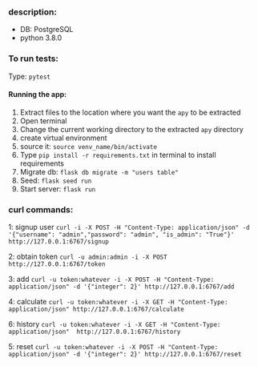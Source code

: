 ### description:
- DB: PostgreSQL
- python 3.8.0

### To run tests:
Type: `pytest`

#### Running the app:
1. Extract files to the location where you want the `apy` to be extracted
2. Open terminal
3. Change the current working directory to the extracted `apy` directory
4. create virtual environment
5. source it: `source venv_name/bin/activate`
6. Type `pip install -r requirements.txt` in terminal to install requirements
7. Migrate db: `flask db migrate -m "users table"`
8. Seed: `flask seed run` 
9. Start server: `flask run`

### curl commands:

1: signup user
`curl -i -X POST -H "Content-Type: application/json" -d '{"username": "admin","password": "admin", "is_admin": "True"}'  http://127.0.0.1:6767/signup`

2: obtain token
`curl -u admin:admin -i -X POST http://127.0.0.1:6767/token`

3: add
`curl -u token:whatever -i -X POST -H "Content-Type: application/json" -d '{"integer": 2}' http://127.0.0.1:6767/add`

4: calculate
`curl -u token:whatever -i -X GET -H "Content-Type: application/json" http://127.0.0.1:6767/calculate`

6: history
`curl -u token:whatever -i -X GET -H "Content-Type: application/json"  http://127.0.0.1:6767/history`

5: reset
`curl -u token:whatever -i -X POST -H "Content-Type: application/json" -d '{"integer": 2}' http://127.0.0.1:6767/reset`
